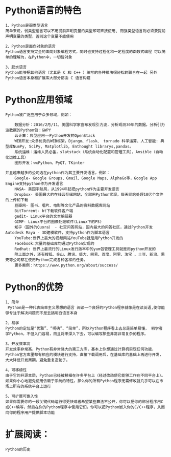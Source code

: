 # Python语言的特色

    1、Python是弱类型语言
    简单来说，弱类型语言可以不用提前声明变量的类型即可直接使用, 而强类型语言则必须要提前声明变量的类型，否则这个变量不能使用

    2、Python是面向对象的语言
    Python语言支持完全的面向对象编程方式，同时也支持过程化和一定程度的函数式编程 可以简单的理解为，在Python中，一切皆对象

    3、胶水语言
    Python能够把其他语言（尤其是 C 和 C++ ）编写的各种模块很轻松的联合在一起 另外Python语言本身和扩展库大部分都由 C 语言构建

# Python应用领域

    Python被广泛应用于众多领域，例如：

        数据分析：2016/2月/11，美国科学家宣布发现引力波，分析观测30年的数据。分析引力波数据的Python包：GWPY
        云计算：典型应用——Python开发的OpenStack
        WEB开发:众多优秀的WEB框架，Django、flask、 tornado 科学运算、人工智能: 典型库NumPy, SciPy, Matplotlib, Enthought librarys,pandas。
        系统运维：运维人员必备，slatstack（系统自动化配置和管理工具），Ansible（自动化运维工具）
        图形开发：wxPython、PyQT、TKinter

    并且越来越多的公司选在python作为其主要开发语言，例如：
        Google- Google Groups、Gmail、Google Maps、AlphaGo等，Google App Engine支持python作为开发语言
        NASA- 美国宇航局，从1994年起把python作为主要开发语言
        Dropbox- 美国最大的在线云存储网站，全部用Python实现，每天网站处理10亿个文件的上传和下载
        豆瓣网- 图书、唱片、电影等文化产品的资料数据库网站
        BitTorrent- bt下载软件客户端
        gedit- Linux平台的文本编辑器
        GIMP- Linux平台的图像处理软件(Linux下的PS)
        知乎（国外的Quora） - 社交问答网站，国内最大的问答社区，通过Python开发 Autodesk Maya - 3D建模软件，支持python作为脚本语言
        YouTube:世界上最大的视频网站YouTube就是用Python开发的
        Facebook:大量的基础库均通过Python实现的
        Redhat: 世界上最流行的Linux发行版本中的yum包管理工具就是用python开发的
        除上面之外，还有搜狐、金山、腾讯、盛大、网易、百度、阿里、淘宝 、土豆、新浪、果壳等公司都在使用Python完成各种各样的任务。
        更多案例：https://www.python.org/about/success/


# Python的优势
    1、简单
     Python是一种代表简单主义思想的语言 阅读一个良好的Python程序就像是在读英语,使你能够专注于解决问题而不是去搞明白语言本身

    2、易学
    Python的定位是“优雅”、“明确”、“简单”，所以Python程序看上去总是简单易懂， 初学者学Python，不但入门容易，而且将来深入下去，可以编写那些非常非常复杂的程序。

    3、开发效率高
    开发效率非常高，Python有非常强大的第三方库，基本上你想通过计算机实现任何功能，Python官方库里都有相应的模块进行支持，直接下载调用后，在基础库的基础上再进行开发，大大降低开发周期，避免重复造轮子。

    4、可移植性
    由于它的开源本质，Python已经被移植在许多平台上（经过改动使它能够工作在不同平台上）。如果你小心地避免使用依赖于系统的特性，那么你的所有Python程序无需修改就几乎可以在市场上所有的系统平台上运行

    5、可扩展可嵌入性
    如果你需要你的一段关键代码运行得更快或者希望某些算法不公开，你可以把你的部分程序用C或C++编写，然后在你的Python程序中使用它们。你可以把Python嵌入你的C/C++程序，从而向你的程序用户提供脚本功能

# 扩展阅读：
    Python的历史
